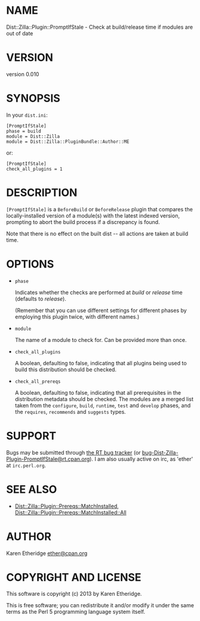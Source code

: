 # NAME

Dist::Zilla::Plugin::PromptIfStale - Check at build/release time if modules are out of date

# VERSION

version 0.010

# SYNOPSIS

In your `dist.ini`:

    [PromptIfStale]
    phase = build
    module = Dist::Zilla
    module = Dist::Zilla::PluginBundle::Author::ME

or:

    [PromptIfStale]
    check_all_plugins = 1

# DESCRIPTION

`[PromptIfStale]` is a `BeforeBuild` or `BeforeRelease` plugin that compares the
locally-installed version of a module(s) with the latest indexed version,
prompting to abort the build process if a discrepancy is found.

Note that there is no effect on the built dist -- all actions are taken at
build time.

# OPTIONS

- `phase`

    Indicates whether the checks are performed at _build_ or _release_ time
    (defaults to _release_).

    (Remember that you can use different settings for different phases by employing
    this plugin twice, with different names.)

- `module`

    The name of a module to check for. Can be provided more than once.

- `check_all_plugins`

    A boolean, defaulting to false, indicating that all plugins being used to
    build this distribution should be checked.

- `check_all_prereqs`

    A boolean, defaulting to false, indicating that all prerequisites in the
    distribution metadata should be checked. The modules are a merged list taken
    from the `configure`, `build`, `runtime`, `test` and `develop` phases,
    and the `requires`, `recommends` and `suggests` types.

# SUPPORT

Bugs may be submitted through [the RT bug tracker](https://rt.cpan.org/Public/Dist/Display.html?Name=Dist-Zilla-Plugin-PromptIfStale)
(or [bug-Dist-Zilla-Plugin-PromptIfStale@rt.cpan.org](mailto:bug-Dist-Zilla-Plugin-PromptIfStale@rt.cpan.org)).
I am also usually active on irc, as 'ether' at `irc.perl.org`.

# SEE ALSO

- [Dist::Zilla::Plugin::Prereqs::MatchInstalled](http://search.cpan.org/perldoc?Dist::Zilla::Plugin::Prereqs::MatchInstalled), [Dist::Zilla::Plugin::Prereqs::MatchInstalled::All](http://search.cpan.org/perldoc?Dist::Zilla::Plugin::Prereqs::MatchInstalled::All)

# AUTHOR

Karen Etheridge <ether@cpan.org>

# COPYRIGHT AND LICENSE

This software is copyright (c) 2013 by Karen Etheridge.

This is free software; you can redistribute it and/or modify it under
the same terms as the Perl 5 programming language system itself.
